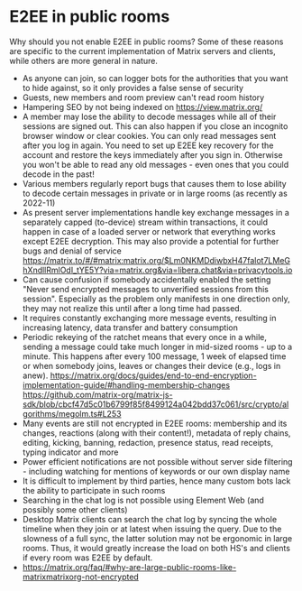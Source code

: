 # E2EE in public rooms

Why should you not enable E2EE in public rooms? Some of these reasons are specific to the current implementation of Matrix servers and clients, while others are more general in nature.

* As anyone can join, so can logger bots for the authorities that you want to hide against, so it only provides a false sense of security
* Guests, new members and room preview can't read room history
* Hampering SEO by not being indexed on https://view.matrix.org/
* A member may lose the ability to decode messages while all of their sessions are signed out. This can also happen if you close an incognito browser window or clear cookies. You can only read messages sent after you log in again. You need to set up E2EE key recovery for the account and restore the keys immediately after you sign in. Otherwise you won't be able to read any old messages - even ones that you could decode in the past!
* Various members regularly report bugs that causes them to lose ability to decode certain messages in private or in large rooms (as recently as 2022-11)
* As present server implementations handle key exchange messages in a separately capped (to-device) stream within transactions, it could happen in case of a loaded server or network that everything works except E2EE decryption. This may also provide a potential for further bugs and denial of service https://matrix.to/#/#matrix:matrix.org/$Lm0NKMDdiwbxH47falot7LMeGhXndllRmlOdI_tYE5Y?via=matrix.org&via=libera.chat&via=privacytools.io
* Can cause confusion if somebody accidentally enabled the setting "Never send encrypted messages to unverified sessions from this session". Especially as the problem only manifests in one direction only, they may not realize this until after a long time had passed.
* It requires constantly exchanging more message events, resulting in increasing latency, data transfer and battery consumption
* Periodic rekeying of the ratchet means that every once in a while, sending a message could take much longer in mid-sized rooms - up to a minute. This happens after every 100 message, 1 week of elapsed time or when somebody joins, leaves or changes their device (e.g., logs in anew). https://matrix.org/docs/guides/end-to-end-encryption-implementation-guide/#handling-membership-changes https://github.com/matrix-org/matrix-js-sdk/blob/cbcf47d5c01b6799f85f8499124a042bdd37c061/src/crypto/algorithms/megolm.ts#L253
* Many events are still not encrypted in E2EE rooms: membership and its changes, reactions (along with their content!), metadata of reply chains, editing, kicking, banning, redaction, presence status, read receipts, typing indicator and more
* Power efficient notifications are not possible without server side filtering - including watching for mentions of keywords or our own display name
* It is difficult to implement by third parties, hence many custom bots lack the ability to participate in such rooms
* Searching in the chat log is not possible using Element Web (and possibly some other clients)
* Desktop Matrix clients can search the chat log by syncing the whole timeline when they join or at latest when issuing the query. Due to the slowness of a full sync, the latter solution may not be ergonomic in large rooms. Thus, it would greatly increase the load on both HS's and clients if every room was E2EE by default.
* https://matrix.org/faq/#why-are-large-public-rooms-like-matrixmatrixorg-not-encrypted
